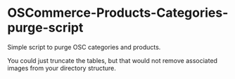 OSCommerce-Products-Categories-purge-script
===========================================

Simple script to purge OSC categories and products.

You could just truncate the tables, but that would not remove associated images from your directory structure.
